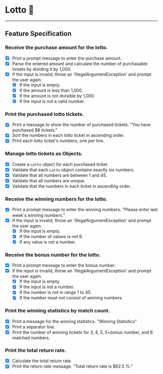 # Lotto 🎰

---

## Feature Specification

### Receive the purchase amount for the lotto.
- [X] Print a prompt message to enter the purchase amount.
- [X] Parse the entered amount and calculate the number of purchasable tickets by dividing it by 1,000.
- [X] If the input is invalid, throw an 'IllegalArgumentException' and prompt the user again.
  - [X] If the input is empty.
  - [X] If the amount is less than 1,000.
  - [X] If the amount is not divisible by 1,000.
  - [X] If the input is not a valid number.

### Print the purchased lotto tickets.
- [X] Print a message to show the number of purchased tickets. "You have purchased $8 tickets."
- [X] Sort the numbers in each lotto ticket in ascending order. 
- [X] Print each lotto ticket's numbers, one per line.

### Manage lotto tickets as Objects.
- [X] Create a `Lotto` object for each purchased ticket.
- [X] Validate that each `Lotto` object contains exactly six numbers.
- [X] Validate that all numbers are between 1 and 45.
- [X] Validate that all numbers are unique.
- [X] Validate that the numbers in each ticket in ascending order.

### Receive the winning numbers for the lotto.
- [X] Print a prompt message to enter the winning numbers. "Please enter last week's winning numbers."
- [X] If the input is invalid, throw an 'IllegalArgumentException' and prompt the user again.
  - [X] If the input is empty.
  - [X] If the number of values is not 6.
  - [X] If any value is not a number.

### Receive the bonus number for the lotto.
- [X] Print a prompt message to enter the bonus number.
- [X] If the input is invalid, throw an 'IllegalArgumentException' and prompt the user again.
    - [X] If the input is empty.
    - [X] If the input is not a number.
    - [X] If the number is not in range 1 to 45.
    - [X] If the number must not consist of winning numbers.

### Print the winning statistics by match count.
- [X] Print a message for the winning statistics. "Winning Statistics"
- [X] Print a separator line.
- [X] Print the number of winning tickets for 3, 4, 5, 5+bonus number, and 6 matched numbers.

### Print the total return rate.
- [X] Calculate the total return rate.
- [X] Print the return rate message. "Total return rate is $62.5 %."

